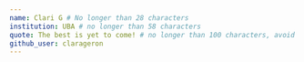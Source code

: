 ```yaml
---
name: Clari G # No longer than 28 characters
institution: UBA # no longer than 58 characters
quote: The best is yet to come! # no longer than 100 characters, avoid using quotes(") to guarantee the format remains the same.
github_user: clarageron
---
```


